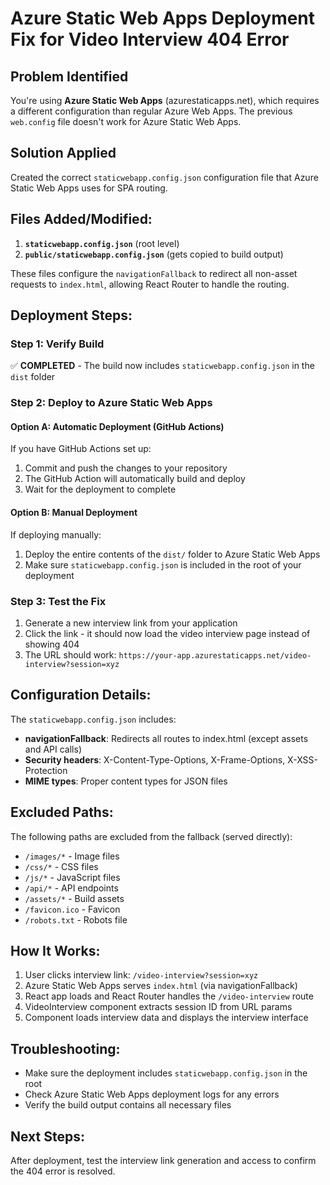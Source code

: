 # Azure Static Web Apps Deployment Fix for Video Interview 404 Error

## Problem Identified
You're using **Azure Static Web Apps** (azurestaticapps.net), which requires a different configuration than regular Azure Web Apps. The previous `web.config` file doesn't work for Azure Static Web Apps.

## Solution Applied
Created the correct `staticwebapp.config.json` configuration file that Azure Static Web Apps uses for SPA routing.

## Files Added/Modified:

1. **`staticwebapp.config.json`** (root level)
2. **`public/staticwebapp.config.json`** (gets copied to build output)

These files configure the `navigationFallback` to redirect all non-asset requests to `index.html`, allowing React Router to handle the routing.

## Deployment Steps:

### Step 1: Verify Build
✅ **COMPLETED** - The build now includes `staticwebapp.config.json` in the `dist` folder

### Step 2: Deploy to Azure Static Web Apps

#### Option A: Automatic Deployment (GitHub Actions)
If you have GitHub Actions set up:
1. Commit and push the changes to your repository
2. The GitHub Action will automatically build and deploy
3. Wait for the deployment to complete

#### Option B: Manual Deployment
If deploying manually:
1. Deploy the entire contents of the `dist/` folder to Azure Static Web Apps
2. Make sure `staticwebapp.config.json` is included in the root of your deployment

### Step 3: Test the Fix
1. Generate a new interview link from your application
2. Click the link - it should now load the video interview page instead of showing 404
3. The URL should work: `https://your-app.azurestaticapps.net/video-interview?session=xyz`

## Configuration Details:

The `staticwebapp.config.json` includes:
- **navigationFallback**: Redirects all routes to index.html (except assets and API calls)
- **Security headers**: X-Content-Type-Options, X-Frame-Options, X-XSS-Protection
- **MIME types**: Proper content types for JSON files

## Excluded Paths:
The following paths are excluded from the fallback (served directly):
- `/images/*` - Image files
- `/css/*` - CSS files  
- `/js/*` - JavaScript files
- `/api/*` - API endpoints
- `/assets/*` - Build assets
- `/favicon.ico` - Favicon
- `/robots.txt` - Robots file

## How It Works:
1. User clicks interview link: `/video-interview?session=xyz`
2. Azure Static Web Apps serves `index.html` (via navigationFallback)
3. React app loads and React Router handles the `/video-interview` route
4. VideoInterview component extracts session ID from URL params
5. Component loads interview data and displays the interview interface

## Troubleshooting:
- Make sure the deployment includes `staticwebapp.config.json` in the root
- Check Azure Static Web Apps deployment logs for any errors
- Verify the build output contains all necessary files

## Next Steps:
After deployment, test the interview link generation and access to confirm the 404 error is resolved. 